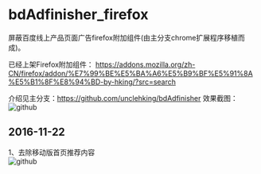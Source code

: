 # bdAdfinisher_firefox
屏蔽百度线上产品页面广告firefox附加组件(由主分支chrome扩展程序移植而成)。

已经上架Firefox附加组件：
https://addons.mozilla.org/zh-CN/firefox/addon/%E7%99%BE%E5%BA%A6%E5%B9%BF%E5%91%8A%E5%B1%8F%E8%94%BD-by-hking/?src=search

介绍见主分支：https://github.com/unclehking/bdAdfinisher
效果截图： <br />
![github](https://raw.githubusercontent.com/unclehking/baiduAdfinisher/master/screenshot/sp01.png "github")  <br />

## 2016-11-22
1、去除移动版首页推荐内容 <br />
![github](https://raw.githubusercontent.com/unclehking/baiduAdfinisher/bdAdfinisher_firefox/screenshot/mff.png "github")  <br />
